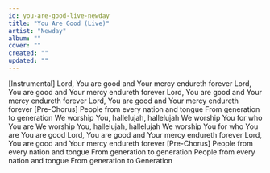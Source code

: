 ```yaml
---
id: you-are-good-live-newday
title: "You Are Good (Live)"
artist: "Newday"
album: ""
cover: ""
created: ""
updated: ""
---
```


[Instrumental]
Lord, You are good and Your mercy endureth forever
Lord, You are good and Your mercy endureth forever
Lord, You are good and Your mercy endureth forever
Lord, You are good and Your mercy endureth forever
[Pre-Chorus]
People from every nation and tongue
From generation to generation
We worship You, hallelujah, hallelujah
We worship You for who You are
We worship You, hallelujah, hallelujah
We worship You for who You are
You are good
Lord, You are good and Your mercy endureth forever
Lord, You are good and Your mercy endureth forever
[Pre-Chorus]
People from every nation and tongue
From generation to generation
People from every nation and tongue
From generation to Generation